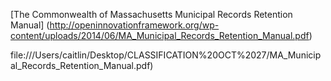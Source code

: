 [The Commonwealth of Massachusetts Municipal Records Retention Manual] (http://openinnovationframework.org/wp-content/uploads/2014/06/MA_Municipal_Records_Retention_Manual.pdf)


file:///Users/caitlin/Desktop/CLASSIFICATION%20OCT%2027/MA_Municipal_Records_Retention_Manual.pdf)
